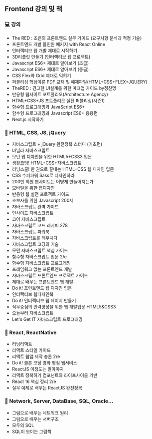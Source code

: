 ## Frontend 강의 및 책 

### 💻 강의
- The RED : 조은의 프론트엔드 실무 가이드 (요구사항 분석과 적정 기술) 
- 프론트엔드 개발 올인원 패키지 with React Online
- 인터랙티브 웹 개발 제대로 시작하기
- 3D리플릿 만들기 (인터랙티브 웹 프로젝트)
- Javascript ES6+ 제대로 알아보기 (초급)
- Javascript ES6+ 제대로 알아보기 (중급)
- CSS Flex와 Grid 제대로 익히기
- 퍼블리싱 핵심이론 PDF 교재 및 예제파일(HTML+CSS+FLEX+JQUERY)
- TheRED : 견고한 UI설계를 위한 마크업 가이드 by정찬명
- 반응형 웹사이트 포트폴리오(Architecture Agency)
- HTML+CSS+JS 포트폴리오 실전 퍼블리싱(시즌1)
- 함수형 프로그래밍과 JavaScript ES6+
- 함수형 프로그래밍과 Javascript ES6+ 응용편
- Next.js 시작하기

### 📕 HTML, CSS, JS, jQuery
- 자바스크립트 + jQuery 완전정복 스터디 (기초편)
- 바닐라 자바스크립트
- 모던 웹 디자인을 위한 HTML5+CSS3 입문
- 생활코딩! HTML+CSS+자바스크립트
- 러닝스쿨! 한 권으로 끝내는 HTML+CSS 웹 디자인 입문
- CSS 수퍼파워 Sass로 디자인하라
- 200만 회원 웹사이트는 어떻게 만들어지는가
- 모바일을 위한 웹디자인
- 반응형 웹 실전 프로젝트 가이드
- 초보자를 위한 Javascript 200제
- 자바스크립트 완벽 가이드
- 인사이드 자바스크립트
- 코어 자바스크립트
- 자바스크립트 코드 레시피 278
- 자바스크립트 파워북
- 자바스크립트를 깨우치다
- 자바스크립트 코딩의 기술
- 모던 자바스크립트 핵심 가이드
- 함수형 자바스크립트 입문 2/e
- 함수형 자바스크립트 프로그래밍
- 프레임워크 없는 프론트엔드 개발
- 자바스크립트 프론트엔드 프로젝트 가이드
- 제대로 배우는 프론트엔드 웹 개발
- Do it! 프런트엔드 웹 디자인 입문
- 인터랙티브 웹디자인북
- Do it! 인터렉티브 웹 페이지 만들기
- 직무중심의 인력양성을 위한 웹 개발입문 HTML5&CSS3
- 오늘부터 자바스크립트
- Let's Get IT 자바스크립트 프로그래밍

### 📗 React, ReactNative
- 러닝리액트
- 리액트 스타일 가이드
- 리액트 웹앱 제작 총론 2/e
- Do it! 클론 코딩 영화 평점 웹서비스
- ReactJS 이정도는 알아야지
- 리액트 정복하기 컴포넌트와 라이프사이클 기반
- React 16 핵심 정리 2/e
- 실무 예제로 배우는 ReactJS 완전정복

### 📒 Network, Server, DataBase, SQL, Oracle...
- 그림으로 배우는 네트워크 원리
- 그림으로 배우는 서버구조
- 모두의 SQL
- SQL이 보이는 그림책

